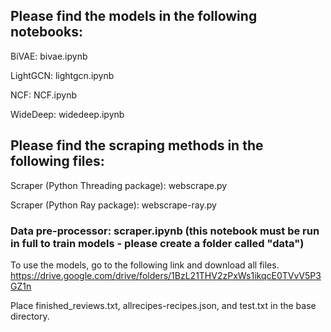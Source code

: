 ## Please find the models in the following notebooks:

BiVAE: bivae.ipynb

LightGCN: lightgcn.ipynb

NCF: NCF.ipynb

WideDeep: widedeep.ipynb


## Please find the scraping methods in the following files:

Scraper (Python Threading package): webscrape.py

Scraper (Python Ray package): webscrape-ray.py

### Data pre-processor: scraper.ipynb (this notebook must be run in full to train models - please create a folder called "data")

To use the models, go to the following link and download all files.
https://drive.google.com/drive/folders/1BzL21THV2zPxWs1ikqcE0TVvV5P3GZ1n

Place finished_reviews.txt, allrecipes-recipes.json, and test.txt in the base
directory. 
